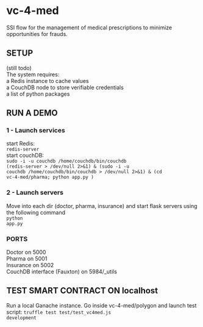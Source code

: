 # vc-4-med
SSI flow for the management of medical prescriptions to minimize opportunities for frauds.

## SETUP
(still todo)  <br />
The system requires:  <br />
a Redis instance to cache values  <br />
a CouchDB node to store verifiable credentials  <br />
a list of python packages  <br />


## RUN A DEMO
### 1 - Launch services
start Redis:  <br />
<code>redis-server</code>  <br />
start couchDB:  <br />
<code>sudo -i -u couchdb /home/couchdb/bin/couchdb</code>  <br />
<code>(redis-server > /dev/null 2>&1) & (sudo -i -u couchdb /home/couchdb/bin/couchdb > /dev/null 2>&1) & (cd vc-4-med/pharma; python app.py )</code>

### 2 - Launch servers
Move into each dir (doctor, pharma, insurance) and start flask servers using the following command <br />
<code>python app.py</code>

### PORTS
Doctor on 5000  <br />
Pharma on 5001  <br />
Insurance on 5002  <br />
CouchDB interface (Fauxton) on 5984/_utils  <br />

## TEST SMART CONTRACT ON localhost
Run a local Ganache instance.
Go inside vc-4-med/polygon and launch test script: <code>truffle test test/test_vc4med.js development</code>
